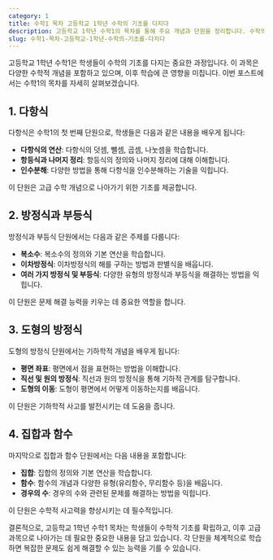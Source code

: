 ```yaml
---
category: 1
title: 수학1 목차 고등학교 1학년 수학의 기초를 다지다
description: 고등학교 1학년 수학1의 목차를 통해 주요 개념과 단원을 정리합니다. 수학의 기초를 탄탄히 다져보세요.
slug: 수학1-목차-고등학교-1학년-수학의-기초를-다지다
---
```


고등학교 1학년 수학1은 학생들이 수학의 기초를 다지는 중요한 과정입니다. 이 과목은 다양한 수학적 개념을 포함하고 있으며, 이후 학습에 큰 영향을 미칩니다. 이번 포스트에서는 수학1의 목차를 자세히 살펴보겠습니다.

## 1. 다항식

다항식은 수학1의 첫 번째 단원으로, 학생들은 다음과 같은 내용을 배우게 됩니다:

- **다항식의 연산**: 다항식의 덧셈, 뺄셈, 곱셈, 나눗셈을 학습합니다.
- **항등식과 나머지 정리**: 항등식의 정의와 나머지 정리에 대해 이해합니다.
- **인수분해**: 다양한 방법을 통해 다항식을 인수분해하는 기술을 익힙니다.

이 단원은 고급 수학 개념으로 나아가기 위한 기초를 제공합니다.

## 2. 방정식과 부등식

방정식과 부등식 단원에서는 다음과 같은 주제를 다룹니다:

- **복소수**: 복소수의 정의와 기본 연산을 학습합니다.
- **이차방정식**: 이차방정식의 해를 구하는 방법과 판별식을 배웁니다.
- **여러 가지 방정식 및 부등식**: 다양한 유형의 방정식과 부등식을 해결하는 방법을 익힙니다.

이 단원은 문제 해결 능력을 키우는 데 중요한 역할을 합니다.

## 3. 도형의 방정식

도형의 방정식 단원에서는 기하학적 개념을 배우게 됩니다:

- **평면 좌표**: 평면에서 점을 표현하는 방법을 이해합니다.
- **직선 및 원의 방정식**: 직선과 원의 방정식을 통해 기하적 관계를 탐구합니다.
- **도형의 이동**: 도형이 평면에서 어떻게 이동하는지를 배웁니다.

이 단원은 기하학적 사고를 발전시키는 데 도움을 줍니다.

## 4. 집합과 함수

마지막으로 집합과 함수 단원에서는 다음 내용을 포함합니다:

- **집합**: 집합의 정의와 기본 연산을 학습합니다.
- **함수**: 함수의 개념과 다양한 유형(유리함수, 무리함수 등)을 배웁니다.
- **경우의 수**: 경우의 수와 관련된 문제를 해결하는 방법을 익힙니다.

이 단원은 수학적 사고력을 향상시키는 데 필수적입니다.

결론적으로, 고등학교 1학년 수학1 목차는 학생들이 수학적 기초를 확립하고, 이후 고급 과목으로 나아가는 데 필요한 중요한 내용을 담고 있습니다. 각 단원을 체계적으로 학습하면 복잡한 문제도 쉽게 해결할 수 있는 능력을 기를 수 있습니다.